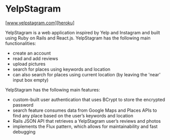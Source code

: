 # YelpStagram

[www.yelpstagram.com][heroku]

[heroku]: http://www.yelpstagram.com


YelpStagram is a web application inspired by Yelp and Instagram and built using Ruby on Rails and React.js. YelpStagram has the following main functionalities:


* create an account
* read and add reviews
* upload pictures
* search for places using keywords and location  
* can also search for places using current location (by leaving the 'near' input box empty)

YelpStagram has the following main features:
* custom-built user authentication that uses BCrypt to store the encrypted password
* search feature consumes data from Google Maps and Places APIs to find any place based on the user’s keywords and location
* Rails JSON API that retrieves a YelpStagram user’s reviews and photos
* implements the Flux pattern, which allows for maintainability and fast debugging
